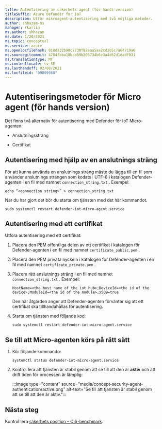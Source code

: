```yaml
---
title: Autentisering av säkerhets agent (för hands version)
titleSuffix: Azure Defender for IoT
description: Utför mikroagent-autentisering med två möjliga metoder.
author: shhazam-ms
manager: rkarlin
ms.author: shhazam
ms.date: 1/20/2021
ms.topic: conceptual
ms.service: azure
ms.openlocfilehash: 018da32b90c7730f82eaa5aa2cd2b5c7a64719a6
ms.sourcegitcommit: 4784fbba18bab59b203734b6e3a4d62d1dadf031
ms.translationtype: MT
ms.contentlocale: sv-SE
ms.lasthandoff: 02/08/2021
ms.locfileid: "99809988"
---
```

# <a name="micro-agent-authentication-methods-preview"></a>Autentiseringsmetoder för Micro agent (för hands version)

Det finns två alternativ för autentisering med Defender för IoT Micro-agenten: 

- Anslutningssträng 

- Certifikat 

## <a name="authentication-using-a-connection-string"></a>Autentisering med hjälp av en anslutnings sträng 

För att kunna använda en anslutnings sträng måste du lägga till en fil som använder anslutnings strängen som kodats i UTF-8 i katalogen Defender-agenten i en fil med namnet `connection_string.txt` . Exempel:

```azurecli
echo “<connection string>” > connection_string.txt 
```

När du har gjort det bör du starta om tjänsten med det här kommandot.

```azurecli
sudo systemctl restart defender-iot-micro-agent.service
``` 

## <a name="authentication-using-a-certificate"></a>Autentisering med ett certifikat 


Utföra autentisering med ett certifikat: 

1. Placera den PEM offentliga delen av ett certifikat i katalogen för Defender-agenten i en fil med namnet `certificate_public.pem` .
1. Placera den PEM privata nyckeln i katalogen för Defender-agenten i en fil med namnet `certificate_private.pem` .
1. Placera rätt anslutnings sträng i en fil med namnet `connection_string.txt` . Exempel:

    ```azurecli
    HostName=<the host name of the iot hub>;DeviceId=<the id of the device>;ModuleId=<the id of the module>;x509=true 
    ```

    Den här åtgärden anger att Defender-agenten förväntar sig att ett certifikat ska tillhandahållas för autentisering. 

1. Starta om tjänsten med följande kod: 

    ```azurecli
    sudo systemctl restart defender-iot-micro-agent.service 
    ```

## <a name="ensure-the-micro-agent-is-running-correctly"></a>Se till att Micro-agenten körs på rätt sätt 

1. Kör följande kommando: 
    ```azurecli
    systemctl status defender-iot-micro-agent.service 
    ```
1. Kontrol lera att tjänsten är stabil genom att se till att den är **aktiv** och att drift tiden för processen är lämplig: 

    :::image type="content" source="media/concept-security-agent-authentication/active.png" alt-text="Se till att tjänsten är stabil genom att se till att den är aktiv.":::

## <a name="next-steps"></a>Nästa steg

Kontrol lera [säkerhets position – CIS-benchmark](concept-security-posture.md).
